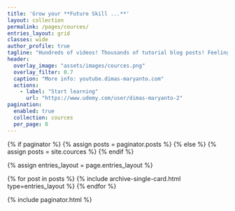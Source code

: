 ```yaml
---
title: 'Grow your **Future Skill ...**'
layout: collection
permalink: /pages/cources/
entries_layout: grid
classes: wide
author_profile: true
tagline: "Hundreds of videos! Thousands of tutorial blog posts! Feeling lost yet? <br><br>**Watch. Learn. Do. Learn.**<br><br>Watching video tutorials is just the beginning. Get hands-on assignments with course videos that allow you to actually apply and implement what is being taught in the course material."
header:
  overlay_image: "assets/images/cources.png"
  overlay_filter: 0.7
  caption: "More info: youtube.dimas-maryanto.com"
  actions:
    - label: "Start learning"
      url: "https://www.udemy.com/user/dimas-maryanto-2"
pagination:
  enabled: true
  collection: cources
  per_page: 8
---
```


{% if paginator %}
  {% assign posts = paginator.posts %}
{% else %}
  {% assign posts = site.cources %}
{% endif %}

{% assign entries_layout = page.entries_layout %}
<div class="entries-{{ entries_layout }}">
  {% for post in posts %}
    {% include archive-single-card.html type=entries_layout %}
  {% endfor %}
</div>

{% include paginator.html %}